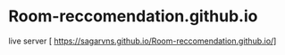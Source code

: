 # Room-reccomendation.github.io
live server [ https://sagarvns.github.io/Room-reccomendation.github.io/]
